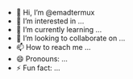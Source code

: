 - 👋 Hi, I’m @emadtermux
- 👀 I’m interested in ...
- 🌱 I’m currently learning ...
- 💞️ I’m looking to collaborate on ...
- 📫 How to reach me ...
- 😄 Pronouns: ...
- ⚡ Fun fact: ...

<!---
emadtermux/emadtermux is a ✨ special ✨ repository because its `README.md` (this file) appears on your GitHub profile.
You can click the Preview link to take a look at your changes.
--->
